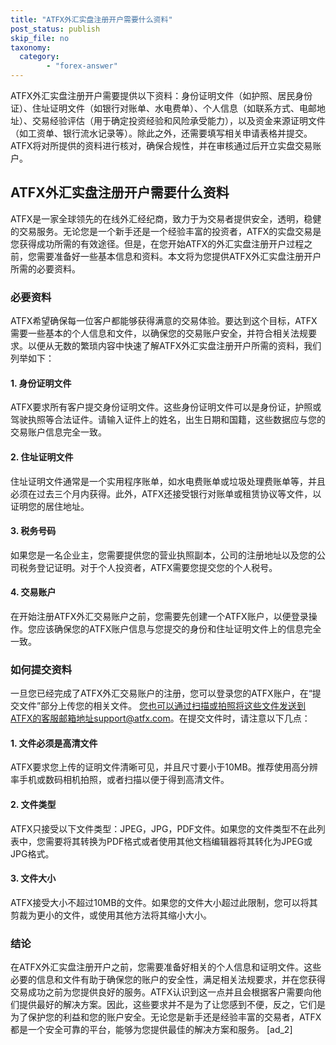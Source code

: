 ```yaml
---
title: "ATFX外汇实盘注册开户需要什么资料"
post_status: publish
skip_file: no
taxonomy:
  category:
        - "forex-answer"
---
```


ATFX外汇实盘注册开户需要提供以下资料：身份证明文件（如护照、居民身份证）、住址证明文件（如银行对账单、水电费单）、个人信息（如联系方式、电邮地址）、交易经验评估（用于确定投资经验和风险承受能力），以及资金来源证明文件（如工资单、银行流水记录等）。除此之外，还需要填写相关申请表格并提交。ATFX将对所提供的资料进行核对，确保合规性，并在审核通过后开立实盘交易账户。

## ATFX外汇实盘注册开户需要什么资料

ATFX是一家全球领先的在线外汇经纪商，致力于为交易者提供安全，透明，稳健的交易服务。无论您是一个新手还是一个经验丰富的投资者，ATFX的实盘交易是您获得成功所需的有效途径。但是，在您开始ATFX的外汇实盘注册开户过程之前，您需要准备好一些基本信息和资料。本文将为您提供ATFX外汇实盘注册开户所需的必要资料。

### 必要资料

ATFX希望确保每一位客户都能够获得满意的交易体验。要达到这个目标，ATFX需要一些基本的个人信息和文件，以确保您的交易账户安全，并符合相关法规要求。以便从无数的繁琐内容中快速了解ATFX外汇实盘注册开户所需的资料，我们列举如下：

#### 1\. 身份证明文件

ATFX要求所有客户提交身份证明文件。这些身份证明文件可以是身份证，护照或驾驶执照等合法证件。请输入证件上的姓名，出生日期和国籍，这些数据应与您的交易账户信息完全一致。

#### 2\. 住址证明文件

住址证明文件通常是一个实用程序账单，如水电费账单或垃圾处理费账单等，并且必须在过去三个月内获得。此外，ATFX还接受银行对账单或租赁协议等文件，以证明您的居住地址。

#### 3\. 税务号码

如果您是一名企业主，您需要提供您的营业执照副本，公司的注册地址以及您的公司税务登记证明。对于个人投资者，ATFX需要您提交您的个人税号。

#### 4\. 交易账户

在开始注册ATFX外汇交易账户之前，您需要先创建一个ATFX账户，以便登录操作。您应该确保您的ATFX账户信息与您提交的身份和住址证明文件上的信息完全一致。

### 如何提交资料

一旦您已经完成了ATFX外汇交易账户的注册，您可以登录您的ATFX账户，在“提交文件”部分上传您的相关文件。 您也可以通过扫描或拍照将这些文件发送到ATFX的客服邮箱地址support@atfx.com。在提交文件时，请注意以下几点：

#### 1\. 文件必须是高清文件

ATFX要求您上传的证明文件清晰可见，并且尺寸要小于10MB。推荐使用高分辨率手机或数码相机拍照，或者扫描以便于得到高清文件。

#### 2\. 文件类型

ATFX只接受以下文件类型：JPEG，JPG，PDF文件。如果您的文件类型不在此列表中，您需要将其转换为PDF格式或者使用其他文档编辑器将其转化为JPEG或JPG格式。

#### 3\. 文件大小

ATFX接受大小不超过10MB的文件。如果您的文件大小超过此限制，您可以将其剪裁为更小的文件，或使用其他方法将其缩小大小。

### 结论

在ATFX外汇实盘注册开户之前，您需要准备好相关的个人信息和证明文件。这些必要的信息和文件有助于确保您的账户的安全性，满足相关法规要求，并在您获得交易成功之前为您提供良好的服务。ATFX认识到这一点并且会根据客户需要向他们提供最好的解决方案。因此，这些要求并不是为了让您感到不便，反之，它们是为了保护您的利益和您的账户安全。无论您是新手还是经验丰富的交易者，ATFX都是一个安全可靠的平台，能够为您提供最佳的解决方案和服务。 \[ad\_2\]
